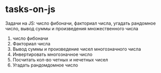 # tasks-on-js
Задачи на JS: число фибоначи, факториал числа, угадать рандомное число, вывод суммы и произведения множественного числа
1) число фибоначи
2) Факториал числа
3) Вывод суммы и произведение чисел многозначного числа
4) Инвертировать многозначное число
5) Посчитать кол-во четных и нечетных чисел
6) Угадать рандомдомное число
